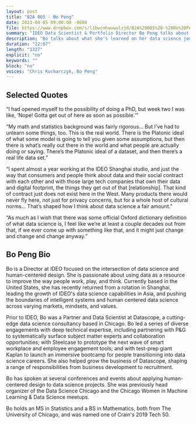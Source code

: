 ```yaml
---
layout: post
title: "B2A 005 - Bo Peng"
date: 2021-04-05 09:00:00 -0600
file: https://www.dropbox.com/s/l1bwcmhwuwulzjd/B2A%20005%20-%20Bo%20Peng.mp3
summary: "IDEO Data Scientist & Portfolio Director Bo Peng talks about her experiences as a data scientist, from an academic background in math and statistics to trying to communicate what data science is."
description: "Bo talks about what she's learned on her data science journey, from unlearning aspects of her rigorous statistics training to observing cultural differences in our relationship with data."
duration: "22:07" 
length: "1327"
explicit: "no" 
keywords: ""
block: "no" 
voices: "Chris Kucharczyk, Bo Peng"
---
```


## Selected Quotes

“I had opened myself to the possibility of doing a PhD, but week two I was like, ‘Nope! Gotta get out of here as soon as possible.’”

“My math and statistics background was fairly rigorous… But I’ve had to unlearn some things, too. This is the real world. There is the Platonic ideal of what some model is going to tell you given some assumptions, but then there is what’s really out there in the world and what people are actually doing or saying. There’s the Platonic ideal of a dataset, and then there’s a real life data set.”

“I spent almost a year working at the IDEO Shanghai studio, and just the way that consumers and people think about data and their social contract with each other and with those large tech companies that own their data and digital footprint, the things they get out of that \[relationship\]. That kind of contract just does not exist here in the West. Many products there would never fly here, not just for privacy concerns, but for a whole host of cultural norms… That’s shaped how I think about data science a fair amount.”

“As much as I wish that there was some official Oxford dictionary definition of what data science is, I feel like we’re at least a couple decades out from that, if we ever come up with something like that, and it might just change and change and change anyway.”

## Bo Peng Bio

Bo is a Director at IDEO focused on the intersection of data science and human-centered design. She is passionate about using data as a resource to improve the way people work, play, and think. Currently based in the United States, she has recently returned from a rotation in Shanghai, leading the growth of IDEO's data science capabilities in Asia, and pushing the boundaries of intelligent systems and human centered data science across varying markets, mindsets, and values.

Prior to IDEO, Bo was a Partner and Data Scientist at Datascope, a cutting-edge data science consultancy based in Chicago. Bo led a series of diverse engagements with deep technical expertise, including partnering with P&G to systematically surface subject matter experts and collaboration opportunities; with Steelcase to prototype the next wave of smart workplace and employee engagement tools; and with test-prep giant Kaplan to launch an immersive bootcamp for people transitioning into data science careers. She also helped grow the business of Datascope, shaping a range of responsibilities from business development to recruitment. 

Bo has spoken at several conferences and events about applying human-centered design to data science projects. She was previously head organizer of the Data Science Chicago and the Chicago Women in Machine Learning & Data Science meetups.

Bo holds an MS in Statistics and a BS in Mathematics, both from The University of Chicago, and was named one of Crain's 2019 Tech 50.